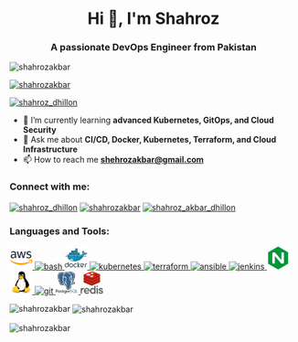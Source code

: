 <h1 align="center">Hi 👋, I'm Shahroz</h1>
<h3 align="center">A passionate DevOps Engineer from Pakistan</h3>

<p align="left"> 
  <img src="https://img.shields.io/badge/Profile views-Unknown-lightgrey" alt="shahrozakbar" /> 
</p>

<p align="left"> 
  <a href="https://github.com/ryo-ma/github-profile-trophy">
    <img src="https://github-profile-trophy.vercel.app/?username=shahrozakbar" alt="shahrozakbar" />
  </a> 
</p>

<p align="left"> 
  <a href="https://twitter.com/shahroz_dhillon" target="blank">
    <img src="https://img.shields.io/twitter/follow/shahroz_dhillon?logo=twitter&style=for-the-badge" alt="shahroz_dhillon" />
  </a> 
</p>

- 🌱 I’m currently learning **advanced Kubernetes, GitOps, and Cloud Security**  
- 💬 Ask me about **CI/CD, Docker, Kubernetes, Terraform, and Cloud Infrastructure**  
- 📫 How to reach me **shehrozakbar@gmail.com**  

<h3 align="left">Connect with me:</h3>
<p align="left">
<a href="https://twitter.com/shahroz_dhillon" target="blank"><img align="center" src="https://raw.githubusercontent.com/rahuldkjain/github-profile-readme-generator/master/src/images/icons/Social/twitter.svg" alt="shahroz_dhillon" height="30" width="40" /></a>
<a href="https://linkedin.com/in/shahrozakbar" target="blank"><img align="center" src="https://raw.githubusercontent.com/rahuldkjain/github-profile-readme-generator/master/src/images/icons/Social/linked-in-alt.svg" alt="shahrozakbar" height="30" width="40" /></a>
<a href="https://instagram.com/shahroz_akbar_dhillon" target="blank"><img align="center" src="https://raw.githubusercontent.com/rahuldkjain/github-profile-readme-generator/master/src/images/icons/Social/instagram.svg" alt="shahroz_akbar_dhillon" height="30" width="40" /></a>
</p>

<h3 align="left">Languages and Tools:</h3>
<p align="left"> 
  <a href="https://aws.amazon.com" target="_blank"> <img src="https://raw.githubusercontent.com/devicons/devicon/master/icons/amazonwebservices/amazonwebservices-original-wordmark.svg" alt="aws" width="40" height="40"/> </a> 
  <a href="https://www.gnu.org/software/bash/" target="_blank"> <img src="https://www.vectorlogo.zone/logos/gnu_bash/gnu_bash-icon.svg" alt="bash" width="40" height="40"/> </a> 
  <a href="https://www.docker.com/" target="_blank"> <img src="https://raw.githubusercontent.com/devicons/devicon/master/icons/docker/docker-original-wordmark.svg" alt="docker" width="40" height="40"/> </a> 
  <a href="https://kubernetes.io" target="_blank"> <img src="https://www.vectorlogo.zone/logos/kubernetes/kubernetes-icon.svg" alt="kubernetes" width="40" height="40"/> </a> 
  <a href="https://www.terraform.io/" target="_blank"> <img src="https://www.vectorlogo.zone/logos/terraformio/terraformio-icon.svg" alt="terraform" width="40" height="40"/> </a> 
  <a href="https://www.ansible.com/" target="_blank"> <img src="https://www.vectorlogo.zone/logos/ansible/ansible-icon.svg" alt="ansible" width="40" height="40"/> </a> 
  <a href="https://www.jenkins.io/" target="_blank"> <img src="https://www.vectorlogo.zone/logos/jenkins/jenkins-icon.svg" alt="jenkins" width="40" height="40"/> </a> 
  <a href="https://www.nginx.com" target="_blank"> <img src="https://raw.githubusercontent.com/devicons/devicon/master/icons/nginx/nginx-original.svg" alt="nginx" width="40" height="40"/> </a> 
  <a href="https://www.linux.org/" target="_blank"> <img src="https://raw.githubusercontent.com/devicons/devicon/master/icons/linux/linux-original.svg" alt="linux" width="40" height="40"/> </a> 
  <a href="https://git-scm.com/" target="_blank"> <img src="https://www.vectorlogo.zone/logos/git-scm/git-scm-icon.svg" alt="git" width="40" height="40"/> </a> 
  <a href="https://www.postgresql.org" target="_blank"> <img src="https://raw.githubusercontent.com/devicons/devicon/master/icons/postgresql/postgresql-original-wordmark.svg" alt="postgresql" width="40" height="40"/> </a> 
  <a href="https://redis.io" target="_blank"> <img src="https://raw.githubusercontent.com/devicons/devicon/master/icons/redis/redis-original-wordmark.svg" alt="redis" width="40" height="40"/> </a> 
</p>

<p><img align="left" src="https://github-readme-stats.vercel.app/api/top-langs?username=shahrozakbar&show_icons=true&locale=en&layout=compact" alt="shahrozakbar" /></p>

<p>&nbsp;<img align="center" src="https://github-readme-stats.vercel.app/api?username=shahrozakbar&show_icons=true&locale=en" alt="shahrozakbar" /></p>

<p><img align="center" src="https://github-readme-streak-stats.herokuapp.com/?user=shahrozakbar&" alt="shahrozakbar" /></p>
